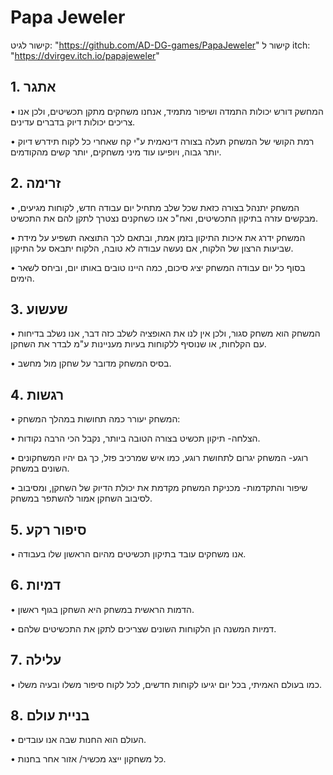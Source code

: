 # Papa Jeweler
קישור לגיט: "https://github.com/AD-DG-games/PapaJeweler"
קישור ל itch: "https://dvirgev.itch.io/papajeweler"

## 1.	אתגר

•	המחשק דורש יכולות התמדה ושיפור מתמיד, אנחנו משחקים מתקן תכשיטים, ולכן אנו צריכים יכולות דיוק בדברים עדינים.

•	רמת הקושי של המשחק תעלה בצורה דינאמית ע"י קח שאחרי כל לקוח תידרש דיוק יותר גבוה, ויופיעו עוד מיני משחקים, יותר קשים מהקודמים.

## 2.	זרימה

•	המשחק יתנהל בצורה כזאת שכל שלב מתחיל יום עבודה חדש, לקוחות מגיעים, מבקשים עזרה בתיקון התכשיטים, ואח"כ אנו כשחקנים נצטרך לתקן להם את התכשיט.

•	המשחק ידרג את איכות התיקון בזמן אמת, ובתאם לכך התוצאה תשפיע על מידת שביעות הרצון של הלקוח, אם נעשה עבודה לא טובה, הלקוח יתבאס על התיקון.

•	בסוף כל יום עבודה המשחק יציג סיכום, כמה היינו טובים באותו יום, וביחס לשאר הימים.

## 3.	שעשוע

•	המשחק הוא משחק סגור, ולכן אין לנו את האופציה לשלב כזה דבר, אנו נשלב בדיחות עם הקלחות, או שנוסיף ללקוחות בעיות מעניינות ע"מ לבדר את השחקן.

•	בסיס המשחק מדובר על שחקן מול מחשב.

## 4.	רגשות

•	המשחק יעורר כמה תחושות במהלך המשחק:

•	הצלחה- תיקון תכשיט בצורה הטובה ביותר, נקבל הכי הרבה נקודות.

•	רוגע- המשחק יגרום לתחושת רוגע, כמו איש שמרכיב פזל, כך גם יהיו המשחקונים השונים במשחק.

•	שיפור והתקדמות- מכניקת המשחק מקדמת את יכולת הדיוק של השחקן, ומסיבוב לסיבוב השחקן אמור להשתפר במשחק.

## 5.	סיפור רקע

•	אנו משחקים עובד בתיקון תכשיטים מהיום הראשון שלו בעבודה.

## 6.	דמיות

•	הדמות הראשית במשחק היא השחקן בגוף ראשון.

•	דמיות המשנה הן הלקוחות השונים שצריכים לתקן את התכשיטים שלהם.

## 7.	עלילה

•	כמו בעולם האמיתי, בכל יום יגיעו לקוחות חדשים, לכל לקוח סיפור משלו ובעיה משלו.

## 8.	בניית עולם

•	העולם הוא החנות שבה אנו עובדים.

•	כל משחקון ייצג מכשיר/ אזור אחר בחנות.
